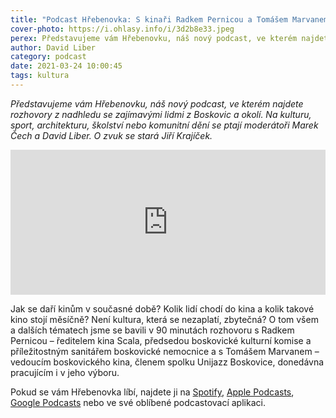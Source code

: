 ```yaml
---
title: "Podcast Hřebenovka: S kinaři Radkem Pernicou a Tomášem Marvanem"
cover-photo: https://i.ohlasy.info/i/3d2b8e33.jpeg
perex: Představujeme vám Hřebenovku, náš nový podcast, ve kterém najdete rozhovory z nadhledu se zajímavými lidmi z Boskovic a okolí.
author: David Liber
category: podcast
date: 2021-03-24 10:00:45
tags: kultura
---
```


*Představujeme vám Hřebenovku, náš nový podcast, ve kterém najdete rozhovory z nadhledu se zajímavými lidmi z Boskovic a okolí. Na kulturu, sport, architekturu, školství nebo komunitní dění se ptají moderátoři Marek Čech a David Liber. O zvuk se stará Jiří Krajíček.*

<iframe src="https://open.spotify.com/embed-podcast/episode/6K3n9DepWPIiIQjS2X6QqF" width="100%" height="232" frameborder="0" allowtransparency="true" allow="encrypted-media"></iframe>

Jak se daří kinům v současné době? Kolik lidí chodí do kina a kolik takové kino stojí měsíčně? Není kultura, která se nezaplatí, zbytečná? O tom všem a dalších tématech jsme se bavili v 90 minutách rozhovoru s Radkem Pernicou – ředitelem kina Scala, předsedou boskovické kulturní komise a příležitostným sanitářem boskovické nemocnice a s Tomášem Marvanem – vedoucím boskovického kina, členem spolku Unijazz Boskovice, donedávna pracujícím i v jeho výboru.

Pokud se vám Hřebenovka líbí, najdete ji na [Spotify](https://open.spotify.com/show/0AS9DWK1AzYr1Qp9or8qhi),  [Apple Podcasts](https://podcasts.apple.com/cz/podcast/hřebenovka/id1559365861), [Google Podcasts](https://podcasts.google.com/feed/aHR0cHM6Ly9vaGxhc3kuaW5mby9wb2RjYXN0L2hyZWJlbm92a2EueG1s) nebo ve své oblíbené podcastovací aplikaci.